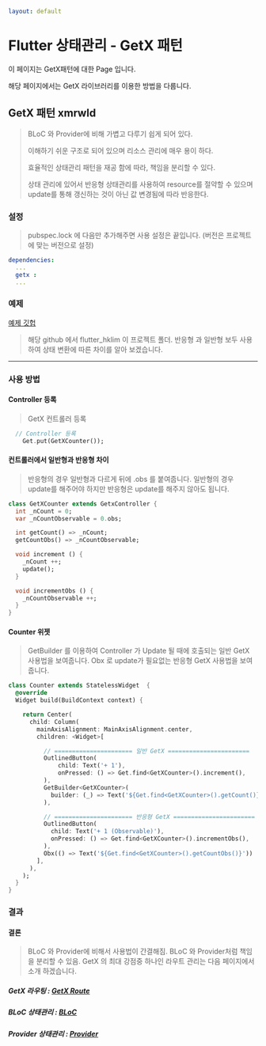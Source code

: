 ```yaml
layout: default
```

# Flutter 상태관리 - GetX 패턴

이 페이지는 GetX패턴에 대한 Page 입니다. 

해당 페이지에서는 GetX 라이브러리를 이용한 방법을 다룹니다.

## GetX 패턴 xmrwld

> BLoC 와 Provider에 비해 가볍고 다루기 쉽게 되어 있다.
> 
> 이해하기 쉬운 구조로 되어 있으며 리소스 관리에 매우 용이 하다.
> 
> 효율적인 상태관리 패턴을 재공 함에 따라, 책임을 분리할 수 있다.
> 
> 상태 관리에 있어서 반응형 상태관리를 사용하여 resource를 절약할 수 있으며 update를 통해 갱신하는 것이 아닌 값 변경됨에 따라 반응한다.

### 설정

> pubspec.lock 에 다음만 추가해주면 사용 설정은 끝입니다.
> (버전은 프로젝트에 맞는 버전으로 설정)

```yml
dependencies:
  ...
  getx : 
  ...
```

### 예제

[예제 깃헙](https://github.com/HeekangLim/HeekangLim.github.io)

> 해당 github 에서 flutter_hklim 이 프로젝트 폴더.
> 반응형 과 일반형 보두 사용하여 상태 변환에 따른 차이를 알아 보겠습니다.

--------

### 사용 방법

#### Controller 등록

> GetX 컨트롤러 등록 

```dart
  // Controller 등록
    Get.put(GetXCounter());
```

#### 컨트롤러에서 일반형과 반응형 차이

> 반응형의 경우 일반형과 다르게 뒤에 .obs 를 붙여줍니다.
> 일반형의 경우 update를 해주어야 하지만 반응형은 update를 해주지 않아도 됩니다.

```dart
class GetXCounter extends GetxController {
  int _nCount = 0;
  var _nCountObservable = 0.obs;

  int getCount() => _nCount;
  getCountObs() => _nCountObservable;

  void increment () {
    _nCount ++;
    update();
  }

  void incrementObs () {
    _nCountObservable ++;
  }
}
```

#### Counter 위젯

> GetBuilder 를 이용하여 Controller 가 Update 될 때에 호출되는 일반 GetX 사용법을 보여줍니다.
> Obx 로 update가 필요없는 반응형 GetX 사용법을 보여줍니다.

```dart
class Counter extends StatelessWidget  {
  @override
  Widget build(BuildContext context) {

    return Center(
      child: Column(
        mainAxisAlignment: MainAxisAlignment.center,
        children: <Widget>[

          // ====================== 일반 GetX =======================
          OutlinedButton(
              child: Text('+ 1'),
              onPressed: () => Get.find<GetXCounter>().increment(),
          ),
          GetBuilder<GetXCounter>(
            builder: (_) => Text('${Get.find<GetXCounter>().getCount()}'),
          ),

          // ====================== 반응형 GetX =======================
          OutlinedButton(
            child: Text('+ 1 (Observable)'),
            onPressed: () => Get.find<GetXCounter>().incrementObs(),
          ),
          Obx(() => Text('${Get.find<GetXCounter>().getCountObs()}'))
        ],
      ),
    );
  }
}
```

### 결과

#### 결론

> BLoC 와 Provider에 비해서 사용법이 간결해짐.
> BLoC 와 Provider처럼 책임을 분리할 수 있음.
> GetX 의 최대 강점중 하나인 라우트 관리는 다음 페이지에서 소개 하겠습니다.

##### GetX 라우팅 : [GetX Route](./flutter_state_route_getx.html)

##### BLoC 상태관리 : [BLoC](./flutter_state_pattern_bloc.html)

##### Provider 상태관리 : [Provider](./flutter_state_pattern_provider.html)
